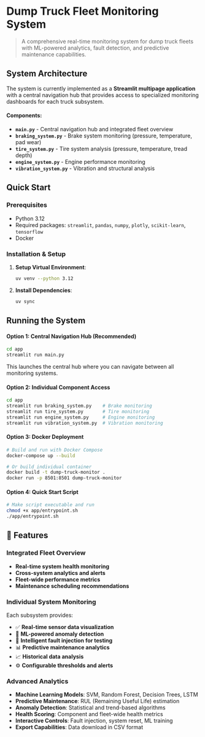 # Dump Truck Fleet Monitoring System

> A comprehensive real-time monitoring system for dump truck fleets with ML-powered analytics, fault detection, and predictive maintenance capabilities.

## System Architecture

The system is currently implemented as a **Streamlit multipage application** with a central navigation hub that provides access to specialized monitoring dashboards for each truck subsystem.

#### Components:
- **`main.py`** - Central navigation hub and integrated fleet overview
- **`braking_system.py`** - Brake system monitoring (pressure, temperature, pad wear)
- **`tire_system.py`** - Tire system analysis (pressure, temperature, tread depth)
- **`engine_system.py`** - Engine performance monitoring
- **`vibration_system.py`** - Vibration and structural analysis

## Quick Start

### Prerequisites

- Python 3.12
- Required packages: `streamlit`, `pandas`, `numpy`, `plotly`, `scikit-learn`, `tensorflow`
- Docker

### Installation & Setup

1. **Setup Virtual Environment**:
   ```bash
   uv venv --python 3.12
   ```

2. **Install Dependencies**:
   ```bash
   uv sync 
   ```

## Running the System

#### Option 1: Central Navigation Hub (Recommended)
```bash
cd app
streamlit run main.py
```
This launches the central hub where you can navigate between all monitoring systems.

#### Option 2: Individual Component Access
```bash
cd app
streamlit run braking_system.py    # Brake monitoring
streamlit run tire_system.py       # Tire monitoring
streamlit run engine_system.py     # Engine monitoring
streamlit run vibration_system.py  # Vibration monitoring
```

#### Option 3: Docker Deployment
```bash
# Build and run with Docker Compose
docker-compose up --build

# Or build individual container
docker build -t dump-truck-monitor .
docker run -p 8501:8501 dump-truck-monitor
```

#### Option 4: Quick Start Script
```bash
# Make script executable and run
chmod +x app/entrypoint.sh
./app/entrypoint.sh
```

## 🎯 Features

### Integrated Fleet Overview
- **Real-time system health monitoring**
- **Cross-system analytics and alerts**
- **Fleet-wide performance metrics**
- **Maintenance scheduling recommendations**

### Individual System Monitoring
Each subsystem provides:
- ✅ **Real-time sensor data visualization**
- 🤖 **ML-powered anomaly detection**
- 🚨 **Intelligent fault injection for testing**
- 📊 **Predictive maintenance analytics**
- 📈 **Historical data analysis**
- ⚙️ **Configurable thresholds and alerts**

### Advanced Analytics
- **Machine Learning Models**: SVM, Random Forest, Decision Trees, LSTM
- **Predictive Maintenance**: RUL (Remaining Useful Life) estimation
- **Anomaly Detection**: Statistical and trend-based algorithms
- **Health Scoring**: Component and fleet-wide health metrics
- **Interactive Controls**: Fault injection, system reset, ML training
- **Export Capabilities**: Data download in CSV format


